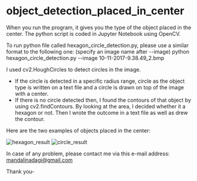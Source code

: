 # object_detection_placed_in_center

When you run the program, it gives you the type of the object placed in the center. The python script is coded in Jupyter Notebook using OpenCV.

To run python file called hexagon_circle_detection.py, please use a similar format to the following one: (specify an image name after --image)
python hexagon_circle_detection.py --image 10-11-2017-9.38.49_2.bmp

I used cv2.HoughCircles to detect circles in the image.
- If the circle is detected in a specific radius range, circle as the object type is written on a text file and a circle is drawn on top of the image with a center.
- If there is no circle detected then, I found the contours of that object by using cv2.findContours. 
By looking at the area, I decided whether it a hexagon or not. Then I wrote the outcome in a text file as well as drew the contour.

Here are the two examples of objects placed in the center:

![hexagon_result](https://github.com/mandalinadagi/object_detection_nut_analysis/blob/master/hexagon_example.png)
![circle_result](https://github.com/mandalinadagi/object_detection_nut_analysis/blob/master/circle_example.png)

In case of any problem, please contact me via this e-mail address: mandalinadagi@gmail.com

Thank you- 


